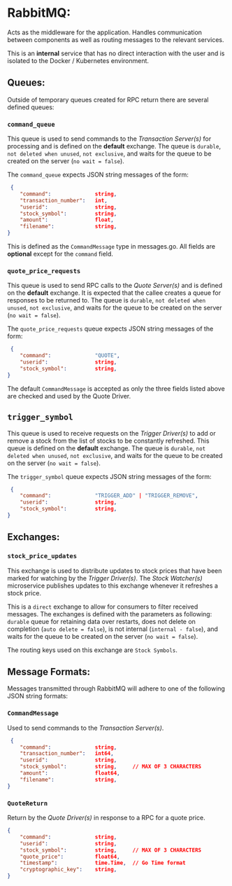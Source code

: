 # RabbitMQ:

Acts as the middleware for the application. Handles communication between components as well as routing messages to the relevant services.

This is an **internal** service that has no direct interaction with the user and is isolated to the Docker / Kubernetes environment.

## Queues:

Outside of temporary queues created for RPC return there are several defined queues:

### `command_queue`

This queue is used to send commands to the *Transaction Server(s)* for processing and is defined on the **default** exchange. The queue is `durable`, `not deleted when unused`, `not exclusive`, and waits for the queue to be created on the server (`no wait = false`).

The `command_queue` expects JSON string messages of the form:
```json
 {
	"command":              string,
	"transaction_number":   int,
	"userid":               string,
	"stock_symbol":         string,
	"amount":               float, 
	"filename":             string,
}
```
This is defined as the `CommandMessage` type in messages.go.
All fields are **optional** except for the `command` field.

### `quote_price_requests`

This queue is used to send RPC calls to the *Quote Server(s)* and is defined on the **default** exchange. It is expected that the callee creates a queue for responses to be returned to. The queue is `durable`, `not deleted when unused`, `not exclusive`, and waits for the queue to be created on the server (`no wait = false`).

The `quote_price_requests` queue expects JSON string messages of the form:
```json
 {
	"command":              "QUOTE",
	"userid":               string,
	"stock_symbol":         string,
}
```
The default `CommandMessage` is accepted as only the three fields listed above are checked and used by the Quote Driver.

## `trigger_symbol`

This queue is used to receive requests on the *Trigger Driver(s)* to add or remove a stock from the list of stocks to be constantly refreshed. This queue is defined on the **default** exchange. The queue is `durable`, `not deleted when unused`, `not exclusive`, and waits for the queue to be created on the server (`no wait = false`).

The `trigger_symbol` queue expects JSON string messages of the form:
```json
 {
	"command":              "TRIGGER_ADD" | "TRIGGER_REMOVE",
	"userid":               string,
	"stock_symbol":         string,
}
```

## Exchanges:

### `stock_price_updates`

This exchange is used to distribute updates to stock prices that have been marked for watching by the *Trigger Driver(s)*. The *Stock Watcher(s)* microservice publishes updates to this exchange whenever it refreshes a stock price.

This is a `direct` exchange to allow for consumers to filter received messages. The exchanges is defined with the parameters as following: `durable` queue for retaining data over restarts, does not delete on completion (`auto delete = false`), is not internal (`internal - false`), and waits for the queue to be created on the server (`no wait = false`).

The routing keys used on this exchange are `Stock Symbols`.

## Message Formats:

Messages transmitted through RabbitMQ will adhere to one of the following JSON string formats:

### `CommandMessage`

Used to send commands to the *Transaction Server(s)*.
```json
 {
	"command":              string,
	"transaction_number":   int64,
	"userid":               string,
	"stock_symbol":         string,		// MAX OF 3 CHARACTERS
	"amount":               float64, 
	"filename":             string,
}
```
### `QuoteReturn`

Return by the *Quote Driver(s)* in response to a RPC for a quote price.

```json
{
	"command":				string,
	"userid":				string,
	"stock_symbol":			string,		// MAX OF 3 CHARACTERS
	"quote_price":			float64,
	"timestamp":			time.Time,	// Go Time format
	"cryptographic_key":	string,
}
```